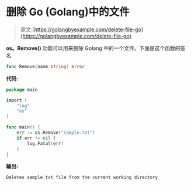 # 删除 Go (Golang)中的文件

> 原文:[https://golangbyexample.com/delete-file-go](https://golangbyexample.com/delete-file-go)

**os。Remove()** 功能可以用来删除 Golang 中的一个文件。下面是这个函数的签名

```go
func Remove(name string) error
```

**代码:**

```go
package main

import (
    "log"
    "os"
)

func main() {
    err := os.Remove("sample.txt")
    if err != nil {
        log.Fatal(err)
    }
}
```

**输出:**

```go
Deletes sample.txt file from the current working directory
```